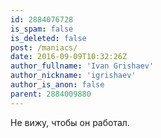 ```yaml
---
id: 2884076728
is_spam: false
is_deleted: false
post: /maniacs/
date: 2016-09-09T10:32:26Z
author_fullname: 'Ivan Grishaev'
author_nickname: 'igrishaev'
author_is_anon: false
parent: 2884009880
---
```


<p>Не вижу, чтобы он работал.</p>
